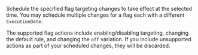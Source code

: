 Schedule the specified flag targeting changes to take effect at the selected time. You may schedule multiple changes for a flag each with a different `ExecutionDate`.

The supported flag actions include enabling/disabling targeting, changing the default rule, and changing the `off` variation. If you include unsupported actions as part of your scheduled changes, they will be discarded.
